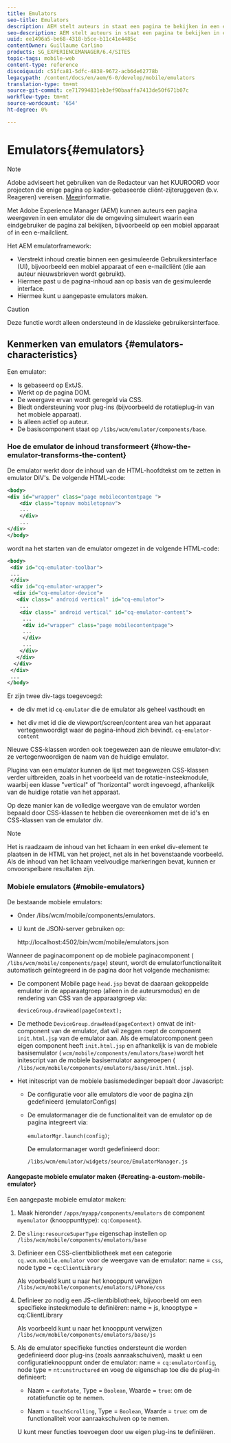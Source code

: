```yaml
---
title: Emulators
seo-title: Emulators
description: AEM stelt auteurs in staat een pagina te bekijken in een emulator die de omgeving simuleert waarin een eindgebruiker de pagina zal bekijken
seo-description: AEM stelt auteurs in staat een pagina te bekijken in een emulator die de omgeving simuleert waarin een eindgebruiker de pagina zal bekijken
uuid: ee1496a5-be68-4318-b5ce-b11c41e4485c
contentOwner: Guillaume Carlino
products: SG_EXPERIENCEMANAGER/6.4/SITES
topic-tags: mobile-web
content-type: reference
discoiquuid: c51fca81-5dfc-4838-9672-acb6de62778b
legacypath: /content/docs/en/aem/6-0/develop/mobile/emulators
translation-type: tm+mt
source-git-commit: ce717994831eb3ef90baaffa7413de50f671b07c
workflow-type: tm+mt
source-wordcount: '654'
ht-degree: 0%

---
```



# Emulators{#emulators}

>[!NOTE]
>
>Adobe adviseert het gebruiken van de Redacteur van het KUUROORD voor projecten die enige pagina op kader-gebaseerde cliënt-zijteruggeven (b.v. Reageren) vereisen. [Meer](/help/sites-developing/spa-overview.md)informatie.

Met Adobe Experience Manager (AEM) kunnen auteurs een pagina weergeven in een emulator die de omgeving simuleert waarin een eindgebruiker de pagina zal bekijken, bijvoorbeeld op een mobiel apparaat of in een e-mailclient.

Het AEM emulatorframework:

* Verstrekt inhoud creatie binnen een gesimuleerde Gebruikersinterface (UI), bijvoorbeeld een mobiel apparaat of een e-mailcliënt (die aan auteur nieuwsbrieven wordt gebruikt).
* Hiermee past u de pagina-inhoud aan op basis van de gesimuleerde interface.
* Hiermee kunt u aangepaste emulators maken.

>[!CAUTION]
>
>Deze functie wordt alleen ondersteund in de klassieke gebruikersinterface.

## Kenmerken van emulators {#emulators-characteristics}

Een emulator:

* Is gebaseerd op ExtJS.
* Werkt op de pagina DOM.
* De weergave ervan wordt geregeld via CSS.
* Biedt ondersteuning voor plug-ins (bijvoorbeeld de rotatieplug-in van het mobiele apparaat).
* Is alleen actief op auteur.
* De basiscomponent staat op `/libs/wcm/emulator/components/base`.

### Hoe de emulator de inhoud transformeert {#how-the-emulator-transforms-the-content}

De emulator werkt door de inhoud van de HTML-hoofdtekst om te zetten in emulator DIV&#39;s. De volgende HTML-code:

```xml
<body>
<div id="wrapper" class="page mobilecontentpage ">
    <div class="topnav mobiletopnav">
    ...
    </div>
    ...
</div>
</body>
```

wordt na het starten van de emulator omgezet in de volgende HTML-code:

```xml
<body>
 <div id="cq-emulator-toolbar">
 ...
 </div>
 <div id="cq-emulator-wrapper">
  <div id="cq-emulator-device">
   <div class=" android vertical" id="cq-emulator">
    ...
    <div class=" android vertical" id="cq-emulator-content">
     ...
     <div id="wrapper" class="page mobilecontentpage">
     ...
     </div>
     ...
    </div>
   </div>
  </div>
 </div>
 ...
</body>
```

Er zijn twee div-tags toegevoegd:

* de div met id `cq-emulator` die de emulator als geheel vasthoudt en

* het div met id die de viewport/screen/content area van het apparaat vertegenwoordigt waar de pagina-inhoud zich bevindt. `cq-emulator-content`

Nieuwe CSS-klassen worden ook toegewezen aan de nieuwe emulator-div: ze vertegenwoordigen de naam van de huidige emulator.

Plugins van een emulator kunnen de lijst met toegewezen CSS-klassen verder uitbreiden, zoals in het voorbeeld van de rotatie-insteekmodule, waarbij een klasse &quot;vertical&quot; of &quot;horizontal&quot; wordt ingevoegd, afhankelijk van de huidige rotatie van het apparaat.

Op deze manier kan de volledige weergave van de emulator worden bepaald door CSS-klassen te hebben die overeenkomen met de id&#39;s en CSS-klassen van de emulator div.

>[!NOTE]
>
>Het is raadzaam de inhoud van het lichaam in een enkel div-element te plaatsen in de HTML van het project, net als in het bovenstaande voorbeeld. Als de inhoud van het lichaam veelvoudige markeringen bevat, kunnen er onvoorspelbare resultaten zijn.

### Mobiele emulators {#mobile-emulators}

De bestaande mobiele emulators:

* Onder /libs/wcm/mobile/components/emulators.
* U kunt de JSON-server gebruiken op:

   http://localhost:4502/bin/wcm/mobile/emulators.json

Wanneer de paginacomponent op de mobiele paginacomponent ( `/libs/wcm/mobile/components/page`) steunt, wordt de emulatorfunctionaliteit automatisch geïntegreerd in de pagina door het volgende mechanisme:

* De component Mobile page `head.jsp` bevat de daaraan gekoppelde emulator in de apparaatgroep (alleen in de auteursmodus) en de rendering van CSS van de apparaatgroep via:

   `deviceGroup.drawHead(pageContext);`

* De methode `DeviceGroup.drawHead(pageContext)` omvat de init-component van de emulator, dat wil zeggen roept de component `init.html.jsp` van de emulator aan. Als de emulatorcomponent geen eigen component heeft `init.html.jsp` en afhankelijk is van de mobiele basisemulator ( `wcm/mobile/components/emulators/base)`wordt het initescript van de mobiele basisemulator aangeroepen ( `/libs/wcm/mobile/components/emulators/base/init.html.jsp`).

* Het initescript van de mobiele basismededinger bepaalt door Javascript:

   * De configuratie voor alle emulators die voor de pagina zijn gedefinieerd (emulatorConfigs)
   * De emulatormanager die de functionaliteit van de emulator op de pagina integreert via:

      `emulatorMgr.launch(config)`;

      De emulatormanager wordt gedefinieerd door:

      `/libs/wcm/emulator/widgets/source/EmulatorManager.js`

#### Aangepaste mobiele emulator maken {#creating-a-custom-mobile-emulator}

Een aangepaste mobiele emulator maken:

1. Maak hieronder `/apps/myapp/components/emulators` de component `myemulator` (knooppunttype): `cq:Component`).

1. De `sling:resourceSuperType` eigenschap instellen op `/libs/wcm/mobile/components/emulators/base`

1. Definieer een CSS-clientbibliotheek met een categorie `cq.wcm.mobile.emulator` voor de weergave van de emulator: name = `css`, node type = `cq:ClientLibrary`

   Als voorbeeld kunt u naar het knooppunt verwijzen `/libs/wcm/mobile/components/emulators/iPhone/css`

1. Definieer zo nodig een JS-clientbibliotheek, bijvoorbeeld om een specifieke insteekmodule te definiëren: name = js, knooptype = cq:ClientLibrary

   Als voorbeeld kunt u naar het knooppunt verwijzen `/libs/wcm/mobile/components/emulators/base/js`

1. Als de emulator specifieke functies ondersteunt die worden gedefinieerd door plug-ins (zoals aanraakschuiven), maakt u een configuratieknooppunt onder de emulator: name = `cq:emulatorConfig`, node type = `nt:unstructured` en voeg de eigenschap toe die de plug-in definieert:

   * Naam = `canRotate`, Type = `Boolean`, Waarde = `true`: om de rotatiefunctie op te nemen.

   * Naam = `touchScrolling`, Type = `Boolean`, Waarde = `true`: om de functionaliteit voor aanraakschuiven op te nemen.

   U kunt meer functies toevoegen door uw eigen plug-ins te definiëren.

